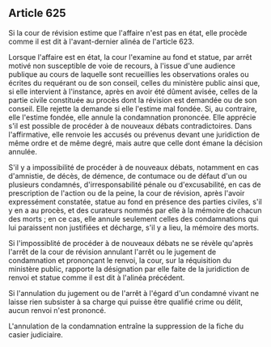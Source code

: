 Article 625
----
Si la cour de révision estime que l'affaire n'est pas en état, elle procède
comme il est dit à l'avant-dernier alinéa de l'article 623.

Lorsque l'affaire est en état, la cour l'examine au fond et statue, par arrêt
motivé non susceptible de voie de recours, à l'issue d'une audience publique au
cours de laquelle sont recueillies les observations orales ou écrites du
requérant ou de son conseil, celles du ministère public ainsi que, si elle
intervient à l'instance, après en avoir été dûment avisée, celles de la partie
civile constituée au procès dont la révision est demandée ou de son conseil.
Elle rejette la demande si elle l'estime mal fondée. Si, au contraire, elle
l'estime fondée, elle annule la condamnation prononcée. Elle apprécie s'il est
possible de procéder à de nouveaux débats contradictoires. Dans l'affirmative,
elle renvoie les accusés ou prévenus devant une juridiction de même ordre et de
même degré, mais autre que celle dont émane la décision annulée.

S'il y a impossibilité de procéder à de nouveaux débats, notamment en cas
d'amnistie, de décès, de démence, de contumace ou de défaut d'un ou plusieurs
condamnés, d'irresponsabilité pénale ou d'excusabilité, en cas de prescription
de l'action ou de la peine, la cour de révision, après l'avoir expressément
constatée, statue au fond en présence des parties civiles, s'il y en a au
procès, et des curateurs nommés par elle à la mémoire de chacun des morts ; en
ce cas, elle annule seulement celles des condamnations qui lui paraissent non
justifiées et décharge, s'il y a lieu, la mémoire des morts.

Si l'impossiblité de procéder à de nouveaux débats ne se révèle qu'après l'arrêt
de la cour de révision annulant l'arrêt ou le jugement de condamnation et
prononçant le renvoi, la cour, sur la réquisition du ministère public, rapporte
la désignation par elle faite de la juridiction de renvoi et statue comme il est
dit à l'alinéa précédent.

Si l'annulation du jugement ou de l'arrêt à l'égard d'un condamné vivant ne
laisse rien subsister à sa charge qui puisse être qualifié crime ou délit, aucun
renvoi n'est prononcé.

L'annulation de la condamnation entraîne la suppression de la fiche du casier
judiciaire.
